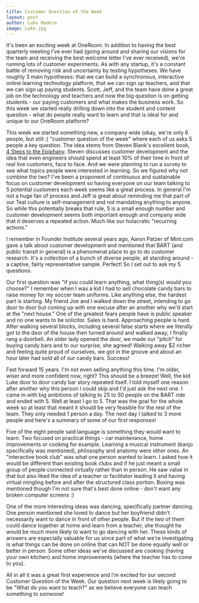 ```yaml
---
title: Customer Question of the Week
layout: post
author: Luke Madera
image: Luke.jpg
---
```


It's been an exciting week at OneRoom. In addition to having the best quarterly meeting I've ever had (going around and sharing our visions for the team and receiving the best welcome letter I've ever received), we're running lots of customer experiments. As with any startup, it's a constant battle of removing risk and uncertainty by testing hypotheses. We have roughly 3 main hypotheses: that we can build a synchronous, interactive online learning technology platform, that we can sign up teachers, and that we can sign up paying students. Scott, Jeff, and the team have done a great job on the technology and teachers and now the big question is on getting students - our paying customers and what makes the business work. So this week we started really drilling down into the student and content question - what do people really want to learn and that is ideal for and unique to our OneRoom platform?

This week we started something new, a company wide (okay, we're only 6 people, but still :) "customer question of the week" where each of us asks 5 people a key question. The idea stems from Steven Blank's excellent book, [4 Steps to the Epiphany](http://www.amazon.com/Four-Steps-Epiphany-Steve-Blank/dp/0989200507). Steven discusses customer development and the idea that even engineers should spend at least 10% of their time in front of real live customers, face to face. And we were planning to run a survey to see what topics people were interested in learning. So we figured why not combine the two? I've been a proponent of continuous and sustainable focus on customer development so having everyone on our team talking to 5 potential customers each week seems like a great process. In general I'm not a huge fan of process and Jeff is great about reminding me that part of our Teal culture is self-management and not mandating anything to anyone. So while this potentially breaks that rule, 5 is a small enough number and customer development seems both important enough and company wide that it deserves a repeated action. Much like our holacratic "recurring actions."

I remember in Founder Institute several years ago, Aaron Patzer of Mint.com gave a talk about customer development and mentioned that BART (and public transit in general) is a phenomenal place to go to do customer research. It's a collection of a bunch of diverse people, all standing around - a captive, fairly representative sample. Perfect! So I set out to ask my 5 questions.

Our first question was "if you could learn anything, what thing(s) would you choose?" I remember when I was a kid I had to sell chocolate candy bars to raise money for my soccer team uniforms. Like anything else, the hardest part is starting. My friend Joe and I walked down the street, intending to go door to door but coming up with one excuse after an another why we'd start at the "next house." One of the greatest fears people have is public speaker and no one wants to be solicitor. Sales is hard. Approaching people is hard. After walking several blocks, including several false starts where we literally got to the door of the house then turned around and walked away, I finally rang a doorbell. An older lady opened the door, we made our "pitch" for buying candy bars and to our surprise, she agreed! Walking away $2 richer and feeling quite proud of ourselves, we got in the groove and about an hour later had sold all of our candy bars. Success!

Fast forward 15 years. I'm not even selling anything this time. I'm older, wiser and more confident now, right? This should be a breeze! Well, the kid Luke door to door candy bar story repeated itself. I told myself one reason after another why this person I could skip and I'd just ask the next one. I came in with big ambitions of talking to 25 to 50 people on the BART ride and ended with 5. Well at least I go to 5. That was the goal for the whole week so at least that meant it should be very feasible for the rest of the team. They only needed 1 person a day. The next day I talked to 3 more people and here's a summary of some of our first responses!

Five of the eight people said language is something they would want to learn. Two focused on practical things - car maintenance, home improvements or cooking for example. Learning a musical instrument (banjo specifically was mentioned), philosophy and anatomy were other ones. An "interactive book club" was what one person wanted to learn. I asked how it would be different than existing book clubs and if he just meant a small group of people connected virtually rather than in person. He saw value in that but also liked the idea of a teacher or facilitator leading it and having virtual mingling before and after the structured class portion. Boxing was mentioned though I'm not sure that's best done online - don't want any broken computer screens :)

One of the more interesting ideas was dancing, specifically partner dancing. One person mentioned she loved to dance but her boyfriend didn't necessarily want to dance in front of other people. But if the two of them could dance together at home and learn from a teacher, she thought he would be much more likely to want to go dancing with her. These kinds of answers are especially valuable for us since part of what we're investigating is what things can be done on online that can NOT be done equally well or better in person. Some other ideas we've discussed are cooking (having your own kitchen) and home improvements (where the teacher has to come to you).

All in all it was a great first experience and I'm excited for our second Customer Question of the Week. Our question next week is likely going to be "What do you want to teach?" as we believe everyone can teach something to someone!